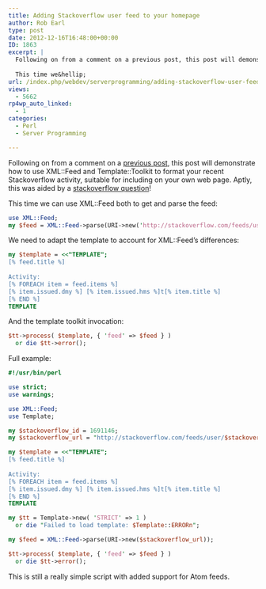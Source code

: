 ```yaml
---
title: Adding Stackoverflow user feed to your homepage
author: Rob Earl
type: post
date: 2012-12-16T16:48:00+00:00
ID: 1863
excerpt: |
  Following on from a comment on a previous post, this post will demonstrate how to use XML::Feed and Template::Toolkit to place your recent Stackoverflow activity onto your own web page. Aptly, this was aided by a stackoverflow question!
  
  This time we&hellip;
url: /index.php/webdev/serverprogramming/adding-stackoverflow-user-feed-on/
views:
  - 5662
rp4wp_auto_linked:
  - 1
categories:
  - Perl
  - Server Programming

---
```

Following on from a comment on a [previous post][1], this post will demonstrate how to use XML::Feed and Template::Toolkit to format your recent Stackoverflow activity, suitable for including on your own web page. Aptly, this was aided by a [stackoverflow question][2]!

This time we can use XML::Feed both to get and parse the feed:

```perl
use XML::Feed;
my $feed = XML::Feed->parse(URI->new('http://stackoverflow.com/feeds/user/1691146'));
```

We need to adapt the template to account for XML::Feed&#8217;s differences: 

```perl
my $template = <<"TEMPLATE";
[% feed.title %]
 
Activity:
[% FOREACH item = feed.items %]
[% item.issued.dmy %] [% item.issued.hms %]t[% item.title %]
[% END %]
TEMPLATE
```

And the template toolkit invocation:

```perl
$tt->process( $template, { 'feed' => $feed } )
  or die $tt->error();
```

Full example:

```perl
#!/usr/bin/perl

use strict;
use warnings;

use XML::Feed;
use Template;

my $stackoverflow_id = 1691146;
my $stackoverflow_url = "http://stackoverflow.com/feeds/user/$stackoverflow_id";

my $template = <<"TEMPLATE";
[% feed.title %]
 
Activity:
[% FOREACH item = feed.items %]
[% item.issued.dmy %] [% item.issued.hms %]t[% item.title %]
[% END %]
TEMPLATE

my $tt = Template->new( 'STRICT' => 1 )
  or die "Failed to load template: $Template::ERRORn";

my $feed = XML::Feed->parse(URI->new($stackoverflow_url));

$tt->process( $template, { 'feed' => $feed } )
  or die $tt->error();
```

This is still a really simple script with added support for Atom feeds.

 [1]: /index.php/WebDev/perl/taming-rss-feeds-with-xml
 [2]: http://stackoverflow.com/q/13897382/1691146